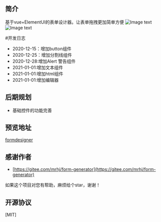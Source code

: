## 简介
基于vue+ElementUI的表单设计器。让表单拖拽更加简单方便
![Image text](https://gitee.com/wurong19870715/formDesigner/raw/master/public/img/designer.png)
![Image text](https://gitee.com/wurong19870715/formDesigner/raw/master/public/img/preview.png)


#开发日志
- 2020-12-15：增加button组件
- 2020-12-25：增加分割线组件
- 2020-12-28:增加Alert 警告组件
- 2021-01-01:增加文本组件
- 2021-01-01:增加html组件
- 2021-01-01:增加编辑器

## 后期规划
- 基础控件的功能完善

## 预览地址
  [formdesigner](http://wurong19870715.gitee.io/formdesigner)
  
## 感谢作者
- [https://gitee.com/mrhj/form-generator](https://gitee.com/mrhj/form-generator)

如果这个项目对您有帮助，麻烦给个star，谢谢！

## 开源协议
[MIT]
